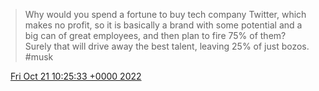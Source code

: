 > Why would you spend a fortune to buy tech company Twitter, which makes no profit, so it is basically a brand with some potential and a big can of great employees, and then plan to fire 75% of them?   
> Surely that will drive away the best talent, leaving 25% of just bozos\.  
> \#musk

<img src="../../media/tweet.ico" width="12" /> [Fri Oct 21 10:25:33 +0000 2022](https://twitter.com/DromerDenker/status/1583404114498633728)